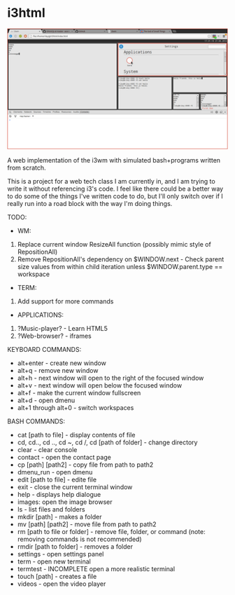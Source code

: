 i3html
======

![image](img/i3.png)

A web implementation of the i3wm with simulated bash+programs written from scratch.

This is a project for a web tech class I am currently in, and I am trying to write it without referencing i3's code. I feel like there could be a better way to do some of the things I've written code to do, but I'll only switch over if I really run into a road block with the way I'm doing things.

TODO:

 - WM:
  1. Replace current window ResizeAll function (possibly mimic style of RepositionAll)
  2. Remove RepositionAll's dependency on $WINDOW.next
    - Check parent size values from within child iteration unless $WINDOW.parent.type == workspace

 - TERM:
  1. Add support for more commands

 - APPLICATIONS:
  1. ?Music-player?
    - Learn HTML5
  2. ?Web-browser?
    - iframes

KEYBOARD COMMANDS:
 - alt+enter - create new window
 - alt+q - remove new window
 - alt+h - next window will open to the right of the focused window
 - alt+v - next window will open below the focused window
 - alt+f - make the current window fullscreen
 - alt+d - open dmenu
 - alt+1 through alt+0 - switch workspaces

BASH COMMANDS:
 - cat [path to file] - display contents of file
 - cd, cd.., cd .., cd ~, cd /, cd [path of folder] - change directory
 - clear - clear console
 - contact - open the contact page
 - cp [path] [path2] - copy file from path to path2
 - dmenu\_run - open dmenu
 - edit [path to file] - edite file
 - exit - close the current terminal window
 - help - displays help dialogue
 - images: open the image browser
 - ls - list files and folders
 - mkdir [path] - makes a folder
 - mv [path] [path2] - move file from path to path2
 - rm [path to file or folder] - remove file, folder, or command (note: removing commands is not recommended)
 - rmdir [path to folder] - removes a folder
 - settings - open settings panel
 - term - open new terminal
 - termtest - INCOMPLETE open a more realistic terminal
 - touch [path] - creates a file
 - videos - open the video player
